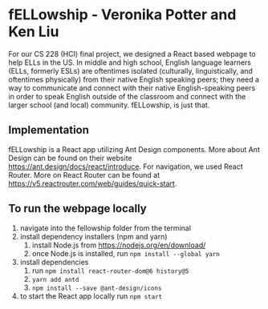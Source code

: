 # fELLowship - Veronika Potter and Ken Liu

For our CS 228 (HCI) final project, we designed a React based webpage to help ELLs in the US. In middle and high school, English language learners (ELLs, formerly ESLs) are oftentimes isolated (culturally, linguistically, and oftentimes physically) from their native English speaking peers; they need a way to communicate and connect with their native English-speaking peers in order to speak English outside of the classroom and connect with the larger school (and local) community. fELLowship, is just that.

## Implementation

fELLowship is a React app utilizing Ant Design components. More about Ant Design can be found on their website https://ant.design/docs/react/introduce. For navigation, we used React Router. More on React Router can be found at https://v5.reactrouter.com/web/guides/quick-start. 

## To run the webpage locally

1. navigate into the fellowship folder from the terminal
1. install dependency installers (npm and yarn)
    1. install Node.js from https://nodejs.org/en/download/
    1. once Node.js is installed, run `npm install --global yarn`
1. install dependencies
    1. run `npm install react-router-dom@6 history@5`
    1. `yarn add antd`
    1. `npm install --save @ant-design/icons`
1. to start the React app locally run `npm start`
